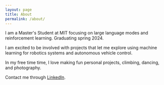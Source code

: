 ```yaml
---
layout: page
title: About
permalink: /about/
---
```



I am a Master's Student at MIT focusing on large language modes and reinforcement learning. Graduating spring 2024. 

I am excited to be involved with projects that let me explore using machine learning for robotics systems and autonomous vehicle control.

In my free time time, I love making fun personal projects, climbing, dancing, and photography.

Contact me through [LinkedIn](www.linkedin.com/in/irene-terpstra-888b631b4).



<!-- ## Features

- Command-line free fork-first workflow, using GitHub.com to create, customize and post to your blog
- Fully responsive and mobile optimized base theme
- Sass/Coffeescript support using Jekyll 2.0
- Free hosting on your GitHub Pages user site
- All the SEO goodies comes in-built
- Markdown blogging
- Syntax highlighting using Pygments
    - [Dracula syntax theme](https://draculatheme.com/) included
- Disqus commenting
- Google Analytics integration
- Fuzzy search across blog posts
- Pagination of posts works out-of-the-box.
- Categorize posts out-of-the box
- RSS Feed
- In-built sitemap

Learn more about it [here](https://github.com/amitmerchant1990/reverie) on how to get started. -->
